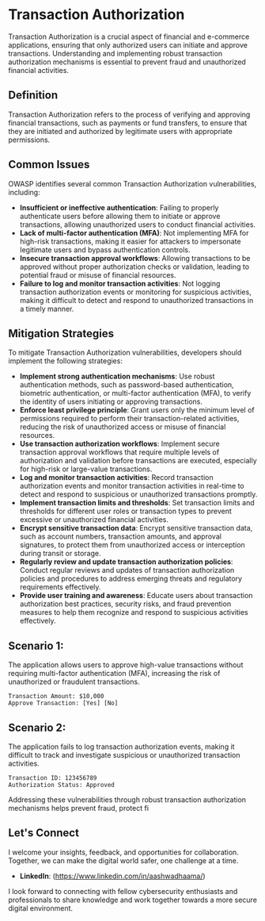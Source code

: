 # Transaction Authorization

Transaction Authorization is a crucial aspect of financial and e-commerce applications, ensuring that only authorized users can initiate and approve transactions. Understanding and implementing robust transaction authorization mechanisms is essential to prevent fraud and unauthorized financial activities.

## Definition

Transaction Authorization refers to the process of verifying and approving financial transactions, such as payments or fund transfers, to ensure that they are initiated and authorized by legitimate users with appropriate permissions.

## Common Issues

OWASP identifies several common Transaction Authorization vulnerabilities, including:

- **Insufficient or ineffective authentication**: Failing to properly authenticate users before allowing them to initiate or approve transactions, allowing unauthorized users to conduct financial activities.
- **Lack of multi-factor authentication (MFA)**: Not implementing MFA for high-risk transactions, making it easier for attackers to impersonate legitimate users and bypass authentication controls.
- **Insecure transaction approval workflows**: Allowing transactions to be approved without proper authorization checks or validation, leading to potential fraud or misuse of financial resources.
- **Failure to log and monitor transaction activities**: Not logging transaction authorization events or monitoring for suspicious activities, making it difficult to detect and respond to unauthorized transactions in a timely manner.

## Mitigation Strategies

To mitigate Transaction Authorization vulnerabilities, developers should implement the following strategies:

- **Implement strong authentication mechanisms**: Use robust authentication methods, such as password-based authentication, biometric authentication, or multi-factor authentication (MFA), to verify the identity of users initiating or approving transactions.
- **Enforce least privilege principle**: Grant users only the minimum level of permissions required to perform their transaction-related activities, reducing the risk of unauthorized access or misuse of financial resources.
- **Use transaction authorization workflows**: Implement secure transaction approval workflows that require multiple levels of authorization and validation before transactions are executed, especially for high-risk or large-value transactions.
- **Log and monitor transaction activities**: Record transaction authorization events and monitor transaction activities in real-time to detect and respond to suspicious or unauthorized transactions promptly.
- **Implement transaction limits and thresholds**: Set transaction limits and thresholds for different user roles or transaction types to prevent excessive or unauthorized financial activities.
- **Encrypt sensitive transaction data**: Encrypt sensitive transaction data, such as account numbers, transaction amounts, and approval signatures, to protect them from unauthorized access or interception during transit or storage.
- **Regularly review and update transaction authorization policies**: Conduct regular reviews and updates of transaction authorization policies and procedures to address emerging threats and regulatory requirements effectively.
- **Provide user training and awareness**: Educate users about transaction authorization best practices, security risks, and fraud prevention measures to help them recognize and respond to suspicious activities effectively.

## Scenario 1:

The application allows users to approve high-value transactions without requiring multi-factor authentication (MFA), increasing the risk of unauthorized or fraudulent transactions.

```
Transaction Amount: $10,000
Approve Transaction: [Yes] [No]
```

## Scenario 2:

The application fails to log transaction authorization events, making it difficult to track and investigate suspicious or unauthorized transaction activities.

```
Transaction ID: 123456789
Authorization Status: Approved
```
Addressing these vulnerabilities through robust transaction authorization mechanisms helps prevent fraud, protect fi

## Let's Connect

I welcome your insights, feedback, and opportunities for collaboration. Together, we can make the digital world safer, one challenge at a time.

- **LinkedIn**: (https://www.linkedin.com/in/aashwadhaama/)

I look forward to connecting with fellow cybersecurity enthusiasts and professionals to share knowledge and work together towards a more secure digital environment.
